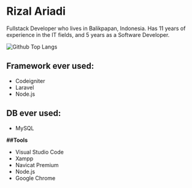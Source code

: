 # Rizal Ariadi
Fullstack Developer who lives in Balikpapan, Indonesia. Has 11 years of experience in the IT fields, and 5 years as a Software Developer.



![Github Top Langs](https://github-readme-stats.vercel.app/api/top-langs/?username=rizalariadi21&layout=compact)

## Framework ever used:
- Codeigniter
- Laravel
- Node.js


## DB ever used:
- MySQL

**##Tools**
- Visual Studio Code
- Xampp
- Navicat Premium
- Node.js
- Google Chrome
